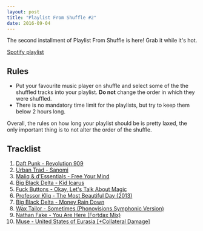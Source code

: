 ```yaml
---
layout: post
title: "Playlist From Shuffle #2"
date: 2016-09-04
---
```


The second installment of Playlist From Shuffle is here! Grab it while it's hot.

[Spotify playlist](https://open.spotify.com/user/resir014/playlist/0wB7Pjfsyknyz7km5t3iLq)

## Rules

* Put your favourite music player on shuffle and select some of the the shuffled tracks into your playlist. **Do not** change the order in which they were shuffled.
* There is no mandatory time limit for the playlists, but try to keep them below 2 hours long.

Overall, the rules on how long your playlist should be is pretty laxed, the only important thing is to not alter the order of the shuffle.

## Tracklist

1. [Daft Punk - Revolution 909](https://www.youtube.com/watch?v=Wtd6DvLoCsU)
2. [Urban Trad - Sanomi](https://www.youtube.com/watch?v=sUDL2KmhaBk)
3. [Maliq & d'Essentials - Free Your Mind](https://www.youtube.com/watch?v=KJ4_jFmsvoE)
4. [Big Black Delta - Kid Icarus](https://www.youtube.com/watch?v=OWJADVFUAKk)
5. [Fuck Buttons - Okay, Let's Talk About Magic](https://www.youtube.com/watch?v=-s79yqVNDnY)
6. [Professor Kliq - The Most Beautiful Day (2013)](http://store.professorkliq.com/track/the-most-beautiful-day-2013)
7. [Big Black Delta - Money Rain Down](https://www.youtube.com/watch?v=KdgXyY7MjVM)
8. [Wax Tailor - Sometimes (Phonovisions Symphonic Version)](https://www.youtube.com/watch?v=c170V8dDLpE)
9. [Nathan Fake - You Are Here (Fortdax Mix)](https://www.youtube.com/watch?v=IUkSK6eoYro)
10. [Muse - United States of Eurasia [+Collateral Damage]](https://www.youtube.com/watch?v=-5-K51jHQ6k)
